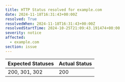 ```yaml
---
title: HTTP Status resolved for example.com
date: 2024-11-18T16:31:43+00:00Z
resolved: True
resolvedWhen: 2024-11-18T16:31:43+00:00Z
resolvedStartTime: 2024-10-25T21:09:43.191474+00:00
severity: notice
affected:
  - example.com
section: issue
---
```


| Expected Statuses | Actual Status  |
|-------------------|----------------|
| 200, 301, 302 | 200 |
